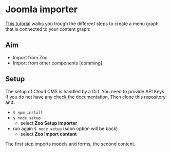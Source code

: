 # Joomla importer
[This tutorial](https://idealley.gitbooks.io/cloud-cms-how-to-manage-menus/content/) walks you trough the different steps to create a menu graph that is connected to your content graph:

## Aim
* Import from Zoo
* Import from other components [comming]

## Setup
The setup of Cloud CMS is handled by a CLI. You need to provide API Keys. If you do not have any [check the documentation](https://www.cloudcms.com/apikeys.html).
Then clone this repository and:
* `$ npm install`
* `$ node setup`
    * select **Zoo Setup importer**
* run again `$ node setup` (soon option will be back)
    * select **Zoo Import content**

The first step imports models and forms, the second content.